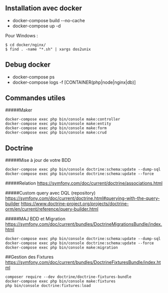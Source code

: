 ## Installation avec docker

- docker-compose build --no-cache
- docker-compose up -d 

Pour Windows : 
```
$ cd docker/nginx/
$ find . -name "*.sh" | xargs dos2unix
```

## Debug docker 

- docker-compose ps
- docker-compose logs -f [CONTAINER(php|node|nginx|db)]

## Commandes utiles

#####Maker
```
docker-compose exec php bin/console make:controller
docker-compose exec php bin/console make:entity
docker-compose exec php bin/console make:form
docker-compose exec php bin/console make:crud
```

## Doctrine
#####Mise à jour de votre BDD
```
docker-compose exec php bin/console doctrine:schema:update --dump-sql
docker-compose exec php bin/console doctrine:schema:update --force
```
#####Relation
https://symfony.com/doc/current/doctrine/associations.html 

#####Custom query avec DQL (repository)
https://symfony.com/doc/current/doctrine.html#querying-with-the-query-builder
https://www.doctrine-project.org/projects/doctrine-orm/en/current/reference/query-builder.html

#####MAJ BDD et Migration
https://symfony.com/doc/current/bundles/DoctrineMigrationsBundle/index.html
```
docker-compose exec php bin/console doctrine:schema:update --dump-sql
docker-compose exec php bin/console doctrine:schema:update --force
docker-compose exec php bin/console make:migration
```

##Gestion des Fixtures
https://symfony.com/doc/current/bundles/DoctrineFixturesBundle/index.html 
```
composer require --dev doctrine/doctrine-fixtures-bundle
docker-compose exec php bin/console make:fixtures
php bin/console doctrine:fixtures:load
```
